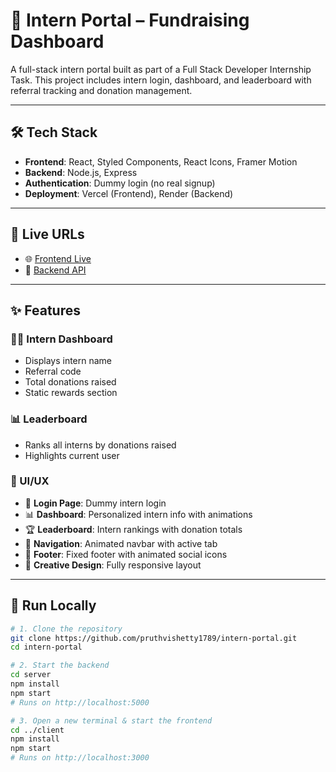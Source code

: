 # 🚀 Intern Portal – Fundraising Dashboard

A full-stack intern portal built as part of a Full Stack Developer Internship Task. This project includes intern login, dashboard, and leaderboard with referral tracking and donation management.

---

## 🛠️ Tech Stack

- **Frontend**: React, Styled Components, React Icons, Framer Motion  
- **Backend**: Node.js, Express  
- **Authentication**: Dummy login (no real signup)  
- **Deployment**: Vercel (Frontend), Render (Backend)  

---

## 📸 Live URLs

- 🌐 [Frontend Live](https://your-frontend.vercel.app)  
- 🔗 [Backend API](https://your-backend.onrender.com)  

---

## ✨ Features

### 🧑‍💼 Intern Dashboard
- Displays intern name  
- Referral code  
- Total donations raised  
- Static rewards section  

### 📊 Leaderboard
- Ranks all interns by donations raised  
- Highlights current user  

### 🧩 UI/UX
- 🔐 **Login Page**: Dummy intern login  
- 📊 **Dashboard**: Personalized intern info with animations  
- 🏆 **Leaderboard**: Intern rankings with donation totals  
- 🧭 **Navigation**: Animated navbar with active tab  
- 🦶 **Footer**: Fixed footer with animated social icons  
- 🎨 **Creative Design**: Fully responsive layout  

---

## 🚦 Run Locally

```bash
# 1. Clone the repository
git clone https://github.com/pruthvishetty1789/intern-portal.git
cd intern-portal

# 2. Start the backend
cd server
npm install
npm start
# Runs on http://localhost:5000

# 3. Open a new terminal & start the frontend
cd ../client
npm install
npm start
# Runs on http://localhost:3000
